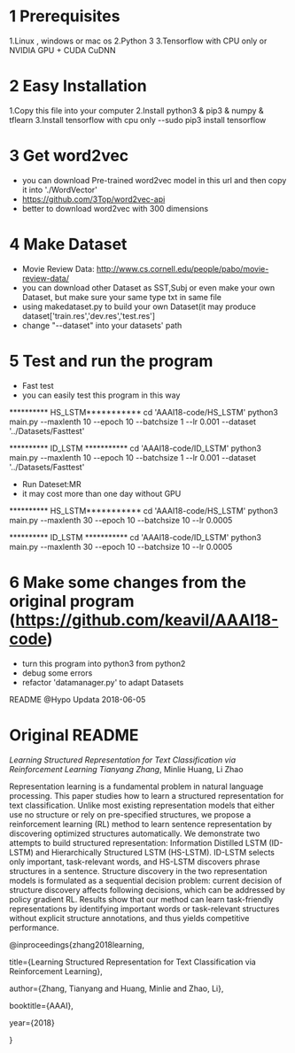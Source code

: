 # 1 Prerequisites
1.Linux , windows or mac os
2.Python 3
3.Tensorflow with CPU only or NVIDIA GPU + CUDA CuDNN

# 2 Easy Installation
1.Copy this file into your computer
2.Install python3 & pip3 & numpy & tflearn
3.Install tensorflow with cpu only  --sudo pip3 install tensorflow

# 3 Get word2vec
* you can download Pre-trained word2vec model in this url and then copy it into './WordVector'
* https://github.com/3Top/word2vec-api
* better to download word2vec with 300 dimensions

# 4 Make Dataset
* Movie Review Data: http://www.cs.cornell.edu/people/pabo/movie-review-data/
* you can download other Dataset as SST,Subj or even make your own Dataset, but make sure your same type txt in same file
* using makedataset.py to build your own Dataset(it may produce dataset['train.res','dev.res','test.res']
* change "--dataset" into your datasets' path

# 5 Test and run the program
* Fast test 
* you can easily test this program in this way 

********** HS_LSTM***********
cd 'AAAI18-code/HS_LSTM'
python3 main.py  --maxlenth 10 --epoch 10 --batchsize 1 --lr 0.001 --dataset '../Datasets/Fasttest'

********** ID_LSTM ***********
cd 'AAAI18-code/ID_LSTM' 
python3 main.py  --maxlenth 10 --epoch 10 --batchsize 1 --lr 0.001 --dataset '../Datasets/Fasttest'


* Run Dateset:MR
* it may cost more than one day without GPU

********** HS_LSTM***********
cd 'AAAI18-code/HS_LSTM'
python3 main.py --maxlenth 30 --epoch 10 --batchsize 10 --lr 0.0005

********** ID_LSTM ***********
cd 'AAAI18-code/ID_LSTM'
python3 main.py --maxlenth 30 --epoch 10 --batchsize 10 --lr 0.0005

# 6 Make some changes from the original program (https://github.com/keavil/AAAI18-code)
* turn this program into python3 from python2
* debug some errors
* refactor 'datamanager.py' to adapt Datasets

README @Hypo Updata 2018-06-05

# Original README

*Learning Structured Representation for Text Classification via Reinforcement Learning
Tianyang Zhang*, Minlie Huang, Li Zhao

Representation learning is a fundamental problem in natural language processing. This paper studies how to learn a structured representation for text classification. Unlike most existing representation models that either use no structure or rely on pre-specified structures, we propose a reinforcement learning (RL) method to learn sentence representation by discovering optimized structures automatically. We demonstrate two attempts to build structured representation: Information Distilled LSTM (ID-LSTM) and Hierarchically Structured LSTM (HS-LSTM). ID-LSTM selects only important, task-relevant words, and HS-LSTM discovers phrase structures in a sentence. Structure discovery in the two representation models is formulated as a sequential decision problem: current decision of structure discovery affects following decisions, which can be addressed by policy gradient RL. Results show that our method can learn task-friendly representations by identifying important words or task-relevant structures without explicit structure annotations, and thus yields competitive performance.

@inproceedings{zhang2018learning,

  title={Learning Structured Representation for Text Classification via Reinforcement Learning},
  
  author={Zhang, Tianyang and Huang, Minlie and Zhao, Li},
  
  booktitle={AAAI},
  
  year={2018}
  
}
